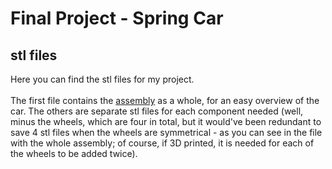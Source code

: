 
# Final Project - Spring Car
## stl files

Here you can find the stl files for my project. <br><br>
The first file contains the [assembly](https://github.com/Ana-Mares/3DMP/blob/master/Final%20Project%20-%20Spring%20Car/stl%20files/1%20-%20Spring%20Car%20-%20Assembly.stl) as a whole, for an easy overview of the car.
The others are separate stl files for each component needed (well, minus the wheels, which are four in total, but it would've been redundant to save 4 stl files when the wheels are symmetrical - as you can see in the file with the whole assembly; of course, if 3D printed, it is needed for each of the wheels to be added twice).
